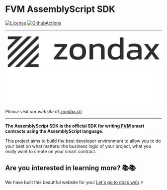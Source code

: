 # FVM AssemblyScript SDK
[![License](https://img.shields.io/badge/License-Apache%202.0-blue.svg)](https://opensource.org/licenses/Apache-2.0)
[![GithubActions](https://github.com/Zondax/fvm-as-sdk/actions/workflows/main.yaml/badge.svg)](https://github.com/Zondax/fvm-as-sdk/blob/master/.github/workflows/main.yaml)

---

![zondax_light](docs/assets/zondax_light.png#gh-light-mode-only)
![zondax_dark](docs/assets/zondax_dark.png#gh-dark-mode-only)

_Please visit our website at [zondax.ch](https://www.zondax.ch)_

---

**The AssemblyScript SDK is the official SDK for writing [FVM](https://fvm.filecoin.io/) smart contracts using the AssemblyScript language.**

This project aims to build the best developer environment to allow you to do your best on what matters: the business logic of your project, 
what you really want to create on your smart contract.


## Are you interested in learning more? :books::books: 
We have built this beautiful website for you!
[Let's go to docs web](https://docs.zondax.ch/filecoin-virtual-machine/filecoin/fvm) :arrow_upper_right:


